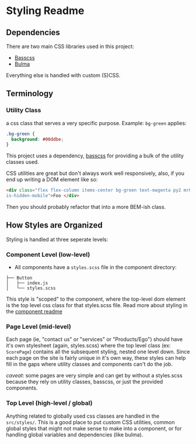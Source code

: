 # Styling Readme

## Dependencies

There are two main CSS libraries used in this project:

- [Basscss](https://github.com/basscss/basscss)
- [Bulma](https://github.com/jgthms/bulma)

Everything else is handled with custom (S)CSS.

## Terminology

### Utility Class

a css class that serves a very specific purpose. Example: `bg-green` applies:

``` css
.bg-green {
  background: #00ddbe;
}
```

This project uses a dependency, [basscss]() for providing a bulk of the utility
classes used.

CSS utilities are great but don't always work well responsively, also, if you
end up writing a DOM element like so:

``` html
<div class="flex flex-column items-center bg-green text-magenta py2 mr0
is-hidden-mobile">Foo </div>
```

Then you should probably refactor that into a more BEM-ish class.

## How Styles are Organized 

Styling is handled at three seperate levels:

### Component Level (low-level)

- All components have a `styles.scss` file in the component directory:

``` 
├── Button
│   ├── index.js
│   └── styles.scss
```

This style is "scoped" to the component, where the top-level dom element is the
top level css class for that styles.scss file. Read more about styling in the
[component readme](../components/README.md)

### Page Level (mid-level)

Each page (ie, "contact us" or "services" or "Products/Ego") should have it's
own stylesheet (again, styles.scss) where the top level class (ex: `ScorePage`)
contains all the subsequent styling, nested one level down. Since each page on
the site is fairly unique in it's own way, these styles can help fill in the
gaps where utility classes and components can't do the job.

_caveat_: some pages are very simple and can get by without a styles.scss because
they rely on utility classes, basscss, or just the provided components. 

### Top Level (high-level / global)

Anything related to globally used css classes are handled in the `src/styles/`.
This is a good place to put custom CSS utilities, common global styles that
might not make sense to make into a component, or for handling global variables
and dependencies (like bulma).
